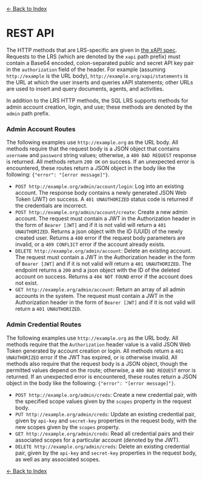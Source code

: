 [<- Back to Index](index.md)

# REST API

The HTTP methods that are LRS-specific are given in [the xAPI spec](https://github.com/adlnet/xAPI-Spec/blob/master/xAPI-Communication.md#datatransfer). Requests to the LRS (which are denoted by the `xapi` path prefix) must contain a Base64 encoded, colon-separated public and secret API key pair in the `authorization` field of the header. For example (assuming `http://example` is the URL body), `http://example.org/xapi/statements` is the URL at which the user inserts and queries xAPI statements; other URLs are used to insert and query documents, agents, and activities.

In addition to the LRS HTTP methods, the SQL LRS supports methods for admin account creation, login, and use; these methods are denoted by the `admin` path prefix.

### Admin Account Routes

The following examples use `http://example.org` as the URL body. All methods require that the request body is a JSON object that contains `username` and `password` string values; otherwise, a `400 BAD REQUEST` response is returned. All methods return `200 OK` on success. If an unexpected error is encountered, these routes return a JSON object in the body like the following: `{"error": "[error message]"}`.

- `POST http://example.org/admin/account/login`: Log into an existing account. The response body contains a newly generated JSON Web Token (JWT) on success. A `401 UNAUTHORIZED` status code is returned if the credentials are incorrect.
- `POST http://example.org/admin/account/create`: Create a new admin account. The request must contain a JWT in the Authorization header in the form of `Bearer [JWT]` and if it is not valid will return a `401 UNAUTHORIZED`. Returns a json object with the ID (UUID) of the newly created user. Returns a `400` error if the request body parameters are invalid, or a `409 CONFLICT` error if the account already exists.
- `DELETE http://example.org/admin/account`: Delete an existing account. The request must contain a JWT in the Authorization header in the form of `Bearer [JWT]` and if it is not valid will return a `401 UNAUTHORIZED`. The endpoint returns a `200` and a json object with the ID of the deleted account on success. Returns a `404 NOT FOUND` error if the account does not exist.
- `GET http://example.org/admin/account`: Return an array of all admin accounts in the system. The request must contain a JWT in the Authorization header in the form of `Bearer [JWT]` and if it is not valid will return a `401 UNAUTHORIZED`.

### Admin Credential Routes

The following examples use `http://example.org` as the URL body. All methods require that the `Authorization` header value is a valid JSON Web Token generated by account creation or login. All methods return a `401 UNAUTHORIZED` error if the JWT has expired, or is otherwise invalid. All methods also require that the request body is a JSON object, though the permitted values depend on the route; otherwise, a `400 BAD REQUEST` error is returned. If an unexpected error is encountered, these routes return a JSON object in the body like the following: `{"error": "[error message]"}`.

- `POST http://example.org/admin/creds`: Create a new credential pair, with the specified scope values given by the `scopes` property in the request body.
- `PUT http://example.org/admin/creds`: Update an existing credential pair, given by `api-key` and `secret-key` properties in the request body, with the new scopes given by the `scopes` property.
- `GET http://example.org/admin/creds`: Read all credential pairs and their associated scopes for a particular account (denoted by the JWT).
- `DELETE http://example.org/admin/creds`: Delete an existing credential pair, given by the `api-key` and `secret-key` properties in the request body, as well as any associated scopes.

[<- Back to Index](index.md)
